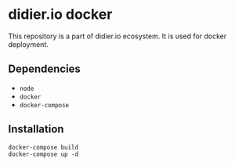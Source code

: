 # didier.io docker

This repository is a part of didier.io ecosystem.
It is used for docker deployment.

## Dependencies

* ``node``
* ``docker``
* ``docker-compose``

## Installation

```
docker-compose build
docker-compose up -d
```
